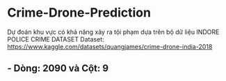 # Crime-Drone-Prediction
Dự đoán khu vực có khả năng xảy ra tội phạm dựa trên bộ dữ liệu INDORE POLICE CRIME DATASET
Dataset: https://www.kaggle.com/datasets/quangjames/crime-drone-india-2018
## - Dòng: 2090 và Cột: 9
